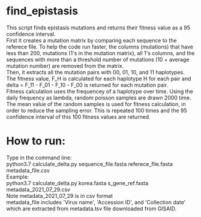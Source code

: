 # find_epistasis
 
This script finds epistasis mutations and returns their fitness value as a 95 confidence interval. \
First it creates a mutation matrix by comparing each sequence to the referece file. To help the code run faster, the columns (mutations) that have less than 200, mutations (1's in the mutation matrix), all 1's columns, and the sequences with more than a threshold number of mutations (10 + average mutation number) are removed from the matrix. \
Then, it extracts all the mutation pairs with 00, 01, 10, and 11 haplotypes. The fitness value, F_H is calculated for each haplotype H for each pair and delta = F_11 - F_01 - F_10 - F_00 is returned for each mutation pair. \
Fitness calculation uses the frequencey of a haplotype over time. Using the daily frequency as lambda, random poisson samples are drawn 2000 time. The mean value of the random samples is used for fitness calculation, in order to reduce the sampling error. This is repeated 100 times and the 95 confidence interval of this 100 fitness values are returned. 


# How to run:
Type in the command line: \
python3.7 calculate_delta.py sequence_file.fasta referece_file.fasta metadata_file.csv\
Example: \
python3.7 calculate_delta.py korea.fasta s_gene_ref.fasta metadata_2021_07_29.csv\
Note metadata_2021_07_29 is in csv format \
metadata_file includes 'Virus name', 'Accession ID', and 'Collection date' which are extracted from metadata.tsv file downloaded from GISAID.

